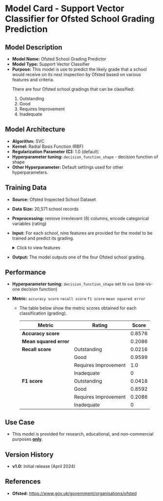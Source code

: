 # Model Card - Support Vector Classifier for Ofsted School Grading Prediction


## Model Description

- **Model Name:** Ofsted School Grading Predictor
- **Model Type:** Support Vector Classifier
- **Purpose:** This model is use to predict the likely grade that a school would receive on its next inspection by Ofsted based on various features and criteria. 
   <p>
    There are four Ofsted school gradings that can be classified:
    <ol type="1">
    <li>Outstanding</li>
    <li>Good</li>
    <li>Requires Improvement</li>
    <li>Inadequate</li>
    </ol>
   </p>

## Model Architecture

- **Algorithm:** SVC
- **Kernel:** Radial Basis Function (RBF) 
- **Regularization Parameter (C):** 1.0 (default)
- **Hyperparameter tuning:** `decision_function_shape` - decision function of shape
- **Other Hyperparameter:** Default settings used for other hyperparameters.

## Training Data

- **Source:** Ofsted Inspected School Dataset
- **Data Size:** 20,571 school records
- **Preprocessing:** remove irrevlevant (8) columns, encode categorical variables (rating)
- **Input:** For each school, nine features are provided for the model to be trained and predict its grading.
   <details>
  <summary>Click to view features</summary>
    <p>
    <ol type="1">
    <li>Gender Type - girls, boys, mixed</li>
    <li>Religious Ethos - Church of England, Roman Catholic, Other religion and non-faith</li>
    <li>Percentage of Pupils who are Boys</li>
    <li>Percentage of Pupils who are Girls</li>
    <li>Percentage of Pupils who have Enhance Health Care plan</li>
    <li>Percentage of Pupils who have Special Education Needs</li>
    <li>Percentage of Pupils who receive Free School Meals</li>
    <li>Percentage of Pupils who first language is English</li>
    <li>Percentage of Pupils who first language is not English</li>
    </ol>
    </p>
   </details>

- **Output:** The model outputs one of the four Ofsted school grading.

## Performance

- **Hyperparameter tuning:** `decision_function_shape` set to `ovo` (one-vs-one decision function)

- **Metric:** `accuracy score` `recall score` `f1 score` `mean squared error`

   <p>

   - The table below show the metric scores obtained for each classification (grading).

     <div>

       | Metric | Rating | Score |
       | --- | -- | --- |
       | **Accuracy score** | &nbsp; | 0.8576 |
       | **Mean squared error** | &nbsp; | 0.2086 |
       | **Recall score** | Outstanding | 0.0216 |
       | &nbsp; | Good | 0.9599 |
       | &nbsp; | Requires Improvement | 1.0 |
       | &nbsp; | Inadequate | 0 |
       | **F1 score** | Outstanding | 0.0418 |
       | &nbsp; | Good | 0.8592 |
       | &nbsp; | Requires Improvement | 0.2086 |
       | &nbsp; | Inadequate | 0 |

     </div>

   </p>

## Use Case

- This model is provided for research, educational, and non-commercial purposes <b><u>only</u></b>.

## Version History

- **v1.0:**  Initial release (April 2024)

## References

- **Ofsted:** https://www.gov.uk/government/organisations/ofsted
